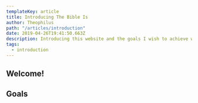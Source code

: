 ```yaml
---
templateKey: article
title: Introducing The Bible Is
author: Theophilus
path: "/articles/introduction"
date: 2019-04-26T19:41:50.663Z
description: Introducing this website and the goals I wish to achieve with it.
tags:
  - introduction
---
```


## Welcome!

## Goals
